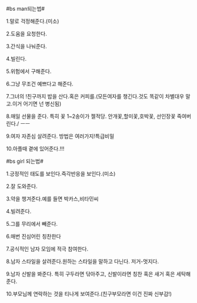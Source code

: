 #bs man되는법#

1.말로 걱정해준다.(미소)

2.도움을 요청한다.

3.간식을 나눠준다.

4.빌린다.

5.위험에서 구해준다.

6.그냥 무조건 예쁘다고 해준다.

7.그녀의 !친구까지 밥을 산다.혹은 커피를.(모든여자를 챙긴다.것도 똑같이 차별대우 말고.이거 어기면 넌 병신됨)

8.매일 선물을 준다. 특히  꽃 1~2송이가 젤적당. 안개꽃,할미꽃,호박꽃, 선인장꽃 죽여버린다./ ㅡㅡ

9.여자 자존심 살려준다. 방법은 여러가지!특급비밀

10.아플때 곁에 있어준다.!!!

#bs girl 되는법#

1.긍정적인 태도를 보인다.즉각반응을 보인다.(미소)

2.잘 도와준다.

3.약을 챙겨준다.예를 들면 박카스,비타민씨

4.빌려준다.

5.그를 무리에서 빼준다.

6.매번 진심어린 칭찬한다

7.공식적인 남자 모임에 적극 참여한다.

8.남자 스타일을 살려준다.원하는 스타일을 말하고 다닌다. 저거-멋지다.

9.남자 신발을 봐준다. 특히 구두라면 닦아주고, 신발이라면 칭찬 혹은 새거 혹은 세탁해준다.

10.부모님께 연락하는 것을 티나게 보여준다.(친구부모라면 이건 진짜 신부감!)

